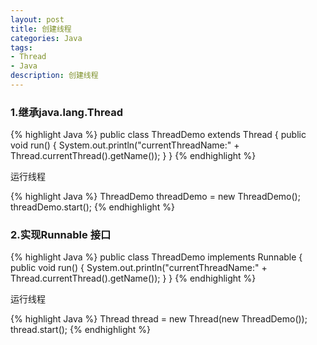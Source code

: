 ```yaml
---
layout: post
title: 创建线程
categories: Java
tags:
- Thread
- Java
description: 创建线程
---
```


### 1.继承java.lang.Thread

{% highlight Java %}
public class ThreadDemo extends Thread {
    public void run() {
        System.out.println("currentThreadName:" + Thread.currentThread().getName());
    }
}
{% endhighlight %}


运行线程

{% highlight Java %}
ThreadDemo threadDemo = new ThreadDemo();
threadDemo.start();
{% endhighlight %}
 
### 2.实现Runnable 接口


{% highlight Java %}
public class ThreadDemo implements Runnable {
    public void run() {
        System.out.println("currentThreadName:" + Thread.currentThread().getName());
    }
}
{% endhighlight %}

运行线程

{% highlight Java %}
Thread thread = new Thread(new ThreadDemo());
thread.start();
{% endhighlight %}

